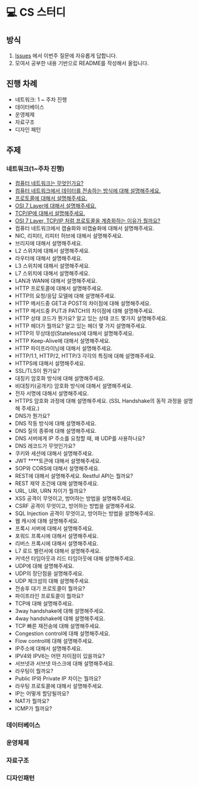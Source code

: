 # 💻 CS 스터디

## 방식
1. [Issues](https://github.com/42GS-Study/2025-CS-Study/issues) 에서 이번주 질문에 자유롭게 답합니다.
2. 모여서 공부한 내용 기반으로 README를 작성해서 올립니다.

## 진행 차례
- 네트워크: 1 ~ 주차 진행
- 데이터베이스
- 운영체제
- 자료구조
- 디자인 패턴

## 주제
### 네트워크(1~주차 진행)
<!-- <details>
<summary> 네트워크 질문 모음 </summary> -->

- [컴퓨터 네트워크는 무엇인가요?](https://github.com/42GS-Study/2025-CS-Study/issues/2)
- [컴퓨터 네트워크에서 데이터를 전송하는 방식에 대해 설명해주세요.](https://github.com/42GS-Study/2025-CS-Study/issues/2)
- [프로토콜에 대해서 설명해주세요.](https://github.com/42GS-Study/2025-CS-Study/issues/3)
- [OSI 7 Layer에 대해서 설명해주세요.](https://github.com/42GS-Study/2025-CS-Study/issues/3)
- [TCP/IP에 대해서 설명해주세요.](https://github.com/42GS-Study/2025-CS-Study/issues/4)
- [OSI 7 Layer, TCP/IP 처럼 프로토콜을 계층화하는 이유가 뭘까요?](https://github.com/42GS-Study/2025-CS-Study/issues/4)
- 컴퓨터 네트워크에서 캡슐화와 비캡슐화에 대해서 설명해주세요. <br> 
- NIC, 리피터, 리피터 허브에 대해서 설명해주세요. <br> 
- 브리지에 대해서 설명해주세요. <br> 
- L2 스위치에 대해서 설명해주세요. <br> 
- 라우터에 대해서 설명해주세요. <br> 
- L3 스위치에 대해서 설명해주세요. <br> 
- L7 스위치에 대해서 설명해주세요. <br> 
- LAN과 WAN에 대해서 설명해주세요. <br> 
- HTTP 프로토콜에 대해서 설명해주세요. <br> 
- HTTP의 요청/응답 모델에 대해 설명해주세요. <br> 
- HTTP 메서드중 GET과 POST의 차이점에 대해 설명해주세요. <br> 
- HTTP 메서드중 PUT과 PATCH의 차이점에 대해 설명해주세요. <br> 
- HTTP 상태 코드가 뭔가요? 알고 있는 상태 코드 몇가지 설명해주세요. <br> 
- HTTP 헤더가 뭘까요? 알고 있는 헤더 몇 가지 설명해주세요. <br> 
- HTTP의 무상태성(Stateless)에 대해서 설명해주세요. <br> 
- HTTP Keep-Alive에 대해서 설명해주세요. <br> 
- HTTP 파이프라이닝에 대해서 설명해주세요. <br> 
- HTTP/1.1, HTTP/2, HTTP/3 각각의 특징에 대해 설명해주세요. <br> 
- HTTPS에 대해서 설명해주세요. <br> 
- SSL/TLS이 뭔가요? <br> 
- 대칭키 암호화 방식에 대해 설명해주세요. <br> 
- 비대칭키(공개키) 암호화 방식에 대해서 설명해주세요. <br> 
- 전자 서명에 대해서 설명해주세요. <br> 
- HTTPS 암호화 과정에 대해 설명해주세요. (SSL Handshake의 동작 과정을 설명해 주세요.) <br> 
- DNS가 뭔가요? <br> 
- DNS 작동 방식에 대해 설명해주세요. <br> 
- DNS 질의 종류에 대해 설명해주세요. <br> 
- DNS 서버에게 IP 주소를 요청할 때, 왜 UDP를 사용하나요? <br> 
- DNS 레코드가 무엇인가요? <br> 
- 쿠키와 세션에 대해서 설명해주세요. <br> 
- JWT ****토큰에 대해서 설명해주세요. <br> 
- SOP와 CORS에 대해서 설명해주세요. <br> 
- REST에 대해서 설명해주세요. Restful API는 뭘까요? <br> 
- REST 제약 조건에 대해 설명해주세요. <br> 
- URL, URI, URN 차이가 뭘까요? <br> 
- XSS 공격이 무엇이고, 방어하는 방법을 설명해주세요. <br> 
- CSRF 공격이 무엇이고, 방어하는 방법을 설명해주세요. <br> 
- SQL Injection 공격이 무엇이고, 방어하는 방법을 설명해주세요. <br> 
- 웹 캐시에 대해 설명해주세요. <br> 
- 프록시 서버에 대해서 설명해주세요. <br> 
- 포워드 프록시에 대해서 설명해주세요. <br> 
- 리버스 프록시에 대해서 설명해주세요. <br> 
- L7 로드 밸런서에 대해서 설명해주세요. <br> 
- 커넥션 타임아웃과 리드 타임아웃에 대해 설명해주세요. <br> 
- UDP에 대해 설명해주세요. <br> 
- UDP의 장단점을 설명해주세요.  <br> 
- UDP 체크섬의 대해 설명해주세요. <br> 
- 전송후 대기 프로토콜이 뭘까요? <br> 
- 파이프라인 프로토콜이 뭘까요? <br> 
- TCP에 대해 설명해주세요. <br> 
- 3way handshake에 대해 설명해주세요. <br> 
- 4way handshake에 대해 설명해주세요. <br> 
- TCP 빠른 재전송에 대해 설명해주세요. <br> 
- Congestion control에 대해 설명해주세요. <br> 
- Flow control에 대해 설명해주세요. <br> 
- IP주소에 대해서 설명해주세요. <br> 
- IPV4와 IPV6는 어떤 차이점이 있을까요? <br> 
- 서브넷과 서브넷 마스크에 대해 설명해주세요. <br> 
- 라우팅이 뭘까요? <br> 
- Public IP와 Private IP 차이는 뭘까요? <br> 
- 라우팅 프로토콜에 대해서 설명해주세요. <br> 
- IP는 어떻게 할당될까요? <br> 
- NAT가 뭘까요? <br> 
- ICMP가 뭘까요? <br> 

<!-- </details> -->

### 데이터베이스
### 운영체제
### 자료구조
### 디자인패턴

